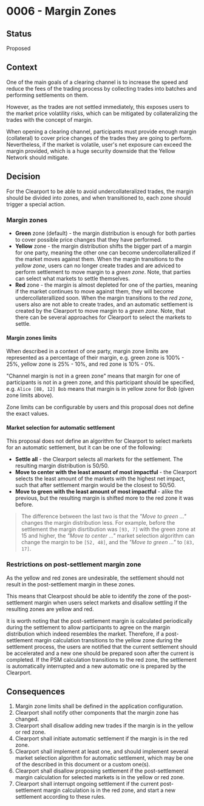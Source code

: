 # 0006 - Margin Zones

## Status

Proposed

## Context

One of the main goals of a clearing channel is to increase the speed and reduce the fees of the trading process by collecting trades into batches and performing settlements on them.

However, as the trades are not settled immediately, this exposes users to the market price volatility risks, which can be mitigated by collateralizing the trades with the concept of margin.

When opening a clearing channel, participants must provide enough margin (collateral) to cover price changes of the trades they are going to perform.
Nevertheless, if the market is volatile, user's net exposure can exceed the margin provided, which is a huge security downside that the Yellow Network should mitigate.

## Decision

For the Clearport to be able to avoid undercollateralized trades, the margin should be divided into zones, and when transitioned to, each zone should trigger a special action.

### Margin zones

- **Green** zone (default) - the margin distribution is enough for both parties to cover possible price changes that they have performed.
- **Yellow** zone - the margin distribution shifts the bigger part of a margin for one party, meaning the other one can become undercollaterallized if the market moves against them.
  When the margin transitions to the _yellow zone_, users can no longer create trades and are adviced to perform settlement to move margin to a _green zone_. Note, that parties can select what markets to settle themselves.
- **Red** zone - the margin is almost depleted for one of the parties, meaning if the market continues to move against them, they will become undercollaterallized soon.
  When the margin transitions to the _red zone_, users also are not able to create trades, and an automatic settlement is created by the Clearport to move margin to a _green zone_.
  Note, that there can be several approaches for Clearport to select the markets to settle.

#### Margin zones limits

When described in a context of one party, margin zone limits are represented as a percentage of their margin, e.g. green zone is 100% - 25%, yellow zone is 25% - 10%, and red zone is 10% - 0%.

"Channel margin is not in a green zone" means that margin for one of participants is not in a green zone, and this participant should be specified, e.g. `Alice [88, 12] Bob` means that margin is in yellow zone for Bob (given zone limits above).

Zone limits can be configurable by users and this proposal does not define the exact values.

#### Market selection for automatic settlement

This proposal does not define an algorithm for Clearport to select markets for an automatic settlement, but it can be one of the following:

- **Settle all** - the Clearport selects all markets for the settlement. The resulting margin distribution is 50/50.
- **Move to center with the least amount of most impactful** - the Clearport selects the least amount of the markets with the highest net impact, such that after settlement margin would be the closest to 50/50.
- **Move to green with the least amount of most impactful** - alike the previous, but the resulting margin is shifted more to the red zone it was before.

> The difference between the last two is that the _"Move to green ..."_ changes the margin distribution less. For example, before the settlement the margin disrtibution was `[93, 7]` with the green zone at 15 and higher,
> the _"Move to center ..."_ market selection algorithm can change the margin to be `[52, 48]`, and the _"Move to green ..."_ to `[83, 17]`.

### Restrictions on post-settlement margin zone

As the yellow and red zones are undesirable, the settlement should not result in the post-settlement margin in these zones.

This means that Clearpost should be able to identify the zone of the post-settlement margin when users select markets and disallow settling if the resulting zones are yellow and red.

It is worth noting that the post-settlement margin is calculated periodically during the settlement to allow participants to agree on the margin distribution which indeed resembles the market.
Therefore, if a post-settlement margin calculation transitions to the yellow zone during the settlement process, the users are notified that the current settlement should be accelerated and a new one should be prepared soon after the current is completed.
If the PSM calculation transitions to the red zone, the settlement is automatically interrupted and a new automatic one is prepared by the Clearport.

## Consequences

1. Margin zone limits shall be defined in the application configuration.
2. Clearport shall notify other components that the margin zone has changed.
3. Clearport shall disallow adding new trades if the margin is in the yellow or red zone.
4. Clearport shall initiate automatic settlement if the margin is in the red zone.
5. Clearport shall implement at least one, and should implement several market selection algorithm for automatic settlement, which may be one of the described in this document or a custom one(s).
6. Clearport shall disallow proposing settlement if the post-settlement margin calculation for selected markets is in the yellow or red zone.
7. Clearport shall interrupt ongoing settlement if the current post-settlement margin calculation is in the red zone, and start a new settlement according to these rules.
